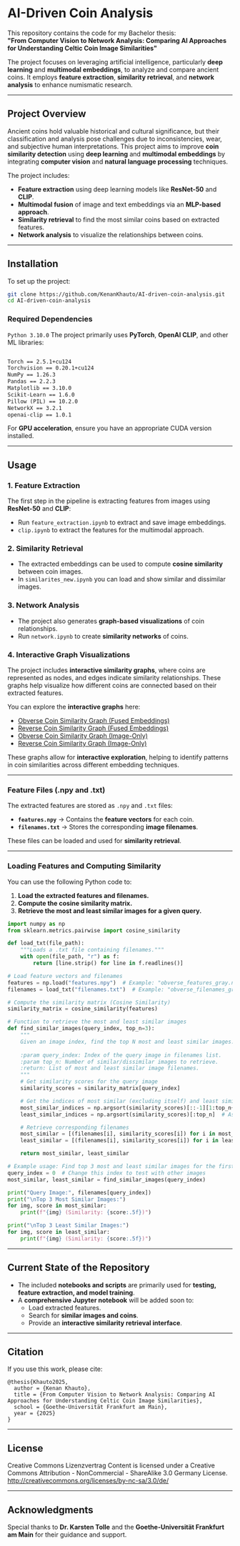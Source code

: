 # AI-Driven Coin Analysis

This repository contains the code for my Bachelor thesis:  
**"From Computer Vision to Network Analysis: Comparing AI Approaches for Understanding Celtic Coin Image Similarities"**  

The project focuses on leveraging artificial intelligence, particularly **deep learning** and **multimodal embeddings**, to analyze and compare ancient coins. It employs **feature extraction**, **similarity retrieval**, and **network analysis** to enhance numismatic research.

---

## **Project Overview**
Ancient coins hold valuable historical and cultural significance, but their classification and analysis pose challenges due to inconsistencies, wear, and subjective human interpretations. This project aims to improve **coin similarity detection** using **deep learning** and **multimodal embeddings** by integrating **computer vision** and **natural language processing** techniques.

The project includes:
- **Feature extraction** using deep learning models like **ResNet-50** and **CLIP**.
- **Multimodal fusion** of image and text embeddings via an **MLP-based approach**.
- **Similarity retrieval** to find the most similar coins based on extracted features.
- **Network analysis** to visualize the relationships between coins.

---

## **Installation**
To set up the project:

```bash
git clone https://github.com/KenanKhauto/AI-driven-coin-analysis.git
cd AI-driven-coin-analysis
```

### **Required Dependencies**
```Python 3.10.0```
The project primarily uses **PyTorch**, **OpenAI CLIP**, and other ML libraries:

```txt

Torch == 2.5.1+cu124
Torchvision == 0.20.1+cu124
NumPy == 1.26.3
Pandas == 2.2.3
Matplotlib == 3.10.0
Scikit-Learn == 1.6.0
Pillow (PIL) == 10.2.0
NetworkX == 3.2.1
openai-clip == 1.0.1 
```

For **GPU acceleration**, ensure you have an appropriate CUDA version installed.

---

## **Usage**
### **1. Feature Extraction**
The first step in the pipeline is extracting features from images using **ResNet-50** and **CLIP**:
- Run `feature_extraction.ipynb` to extract and save image embeddings.
- `clip.ipynb` to extract the features for the multimodal approach.

### **2. Similarity Retrieval**
- The extracted embeddings can be used to compute **cosine similarity** between coin images.
- In `similarites_new.ipynb` you can load and show similar and dissimilar images.

### **3. Network Analysis**
- The project also generates **graph-based visualizations** of coin relationships.
- Run `network.ipynb` to create **similarity networks** of coins.

### **4. Interactive Graph Visualizations**
The project includes **interactive similarity graphs**, where coins are represented as nodes, and edges indicate similarity relationships. These graphs help visualize how different coins are connected based on their extracted features.

You can explore the **interactive graphs** here:

- [Obverse Coin Similarity Graph (Fused Embeddings)](https://kenankhauto.github.io/AI-driven-coin-analysis/obverse_fused_graph_0.9995.html)
- [Reverse Coin Similarity Graph (Fused Embeddings)](https://kenankhauto.github.io/AI-driven-coin-analysis/reverse_fused_graph_0.9995.html)
- [Obverse Coin Similarity Graph (Image-Only)](https://kenankhauto.github.io/AI-driven-coin-analysis/obverse_img_graph_0.95.html)
- [Reverse Coin Similarity Graph (Image-Only)](https://kenankhauto.github.io/AI-driven-coin-analysis/reverse_img_graph_0.95.html)

These graphs allow for **interactive exploration**, helping to identify patterns in coin similarities across different embedding techniques.

---
### **Feature Files (.npy and .txt)**
The extracted features are stored as `.npy` and `.txt` files:
- **`features.npy`** → Contains the **feature vectors** for each coin.
- **`filenames.txt`** → Stores the corresponding **image filenames**.

These files can be loaded and used for **similarity retrieval**.

---

### **Loading Features and Computing Similarity**
You can use the following Python code to:
1. **Load the extracted features and filenames.**
2. **Compute the cosine similarity matrix.**
3. **Retrieve the most and least similar images for a given query.**

```python
import numpy as np
from sklearn.metrics.pairwise import cosine_similarity

def load_txt(file_path):
    """Loads a .txt file containing filenames."""
    with open(file_path, "r") as f:
        return [line.strip() for line in f.readlines()]

# Load feature vectors and filenames
features = np.load("features.npy")  # Example: "obverse_features_gray.npy"
filenames = load_txt("filenames.txt")  # Example: "obverse_filenames_gray.txt"

# Compute the similarity matrix (Cosine Similarity)
similarity_matrix = cosine_similarity(features)

# Function to retrieve the most and least similar images
def find_similar_images(query_index, top_n=3):
    """
    Given an image index, find the top N most and least similar images.
    
    :param query_index: Index of the query image in filenames list.
    :param top_n: Number of similar/dissimilar images to retrieve.
    :return: List of most and least similar image filenames.
    """
    # Get similarity scores for the query image
    similarity_scores = similarity_matrix[query_index]

    # Get the indices of most similar (excluding itself) and least similar images
    most_similar_indices = np.argsort(similarity_scores)[::-1][1:top_n+1]  # Descending order
    least_similar_indices = np.argsort(similarity_scores)[:top_n]  # Ascending order

    # Retrieve corresponding filenames
    most_similar = [(filenames[i], similarity_scores[i]) for i in most_similar_indices]
    least_similar = [(filenames[i], similarity_scores[i]) for i in least_similar_indices]

    return most_similar, least_similar

# Example usage: Find top 3 most and least similar images for the first image in the dataset
query_index = 0  # Change this index to test with other images
most_similar, least_similar = find_similar_images(query_index)

print("Query Image:", filenames[query_index])
print("\nTop 3 Most Similar Images:")
for img, score in most_similar:
    print(f"{img} (Similarity: {score:.5f})")

print("\nTop 3 Least Similar Images:")
for img, score in least_similar:
    print(f"{img} (Similarity: {score:.5f})")
```

---


## **Current State of the Repository**
- The included **notebooks and scripts** are primarily used for **testing, feature extraction, and model training**.
- A **comprehensive Jupyter notebook** will be added soon to:
  - Load extracted features.
  - Search for **similar images and coins**.
  - Provide an **interactive similarity retrieval interface**.

---

## **Citation**
If you use this work, please cite:

```
@thesis{Khauto2025,
  author = {Kenan Khauto},
  title = {From Computer Vision to Network Analysis: Comparing AI Approaches for Understanding Celtic Coin Image Similarities},
  school = {Goethe-Universität Frankfurt am Main},
  year = {2025}
}
```

---

## **License**
Creative Commons Lizenzvertrag Content is licensed under a Creative Commons Attribution - NonCommercial - ShareAlike 3.0 Germany License. http://creativecommons.org/licenses/by-nc-sa/3.0/de/

---

## **Acknowledgments**
Special thanks to **Dr. Karsten Tolle** and the **Goethe-Universität Frankfurt am Main** for their guidance and support.
